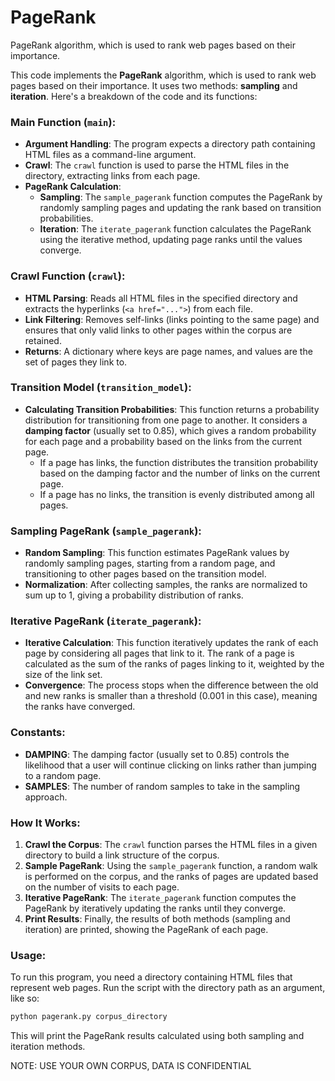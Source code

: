 # PageRank
PageRank algorithm, which is used to rank web pages based on their importance.

This code implements the **PageRank** algorithm, which is used to rank web pages based on their importance. It uses two methods: **sampling** and **iteration**. Here's a breakdown of the code and its functions:

### **Main Function (`main`)**:
- **Argument Handling**: The program expects a directory path containing HTML files as a command-line argument.
- **Crawl**: The `crawl` function is used to parse the HTML files in the directory, extracting links from each page.
- **PageRank Calculation**: 
  - **Sampling**: The `sample_pagerank` function computes the PageRank by randomly sampling pages and updating the rank based on transition probabilities.
  - **Iteration**: The `iterate_pagerank` function calculates the PageRank using the iterative method, updating page ranks until the values converge.

### **Crawl Function (`crawl`)**:
- **HTML Parsing**: Reads all HTML files in the specified directory and extracts the hyperlinks (`<a href="...">`) from each file.
- **Link Filtering**: Removes self-links (links pointing to the same page) and ensures that only valid links to other pages within the corpus are retained.
- **Returns**: A dictionary where keys are page names, and values are the set of pages they link to.

### **Transition Model (`transition_model`)**:
- **Calculating Transition Probabilities**: This function returns a probability distribution for transitioning from one page to another. It considers a **damping factor** (usually set to 0.85), which gives a random probability for each page and a probability based on the links from the current page.
  - If a page has links, the function distributes the transition probability based on the damping factor and the number of links on the current page.
  - If a page has no links, the transition is evenly distributed among all pages.

### **Sampling PageRank (`sample_pagerank`)**:
- **Random Sampling**: This function estimates PageRank values by randomly sampling pages, starting from a random page, and transitioning to other pages based on the transition model.
- **Normalization**: After collecting samples, the ranks are normalized to sum up to 1, giving a probability distribution of ranks.

### **Iterative PageRank (`iterate_pagerank`)**:
- **Iterative Calculation**: This function iteratively updates the rank of each page by considering all pages that link to it. The rank of a page is calculated as the sum of the ranks of pages linking to it, weighted by the size of the link set.
- **Convergence**: The process stops when the difference between the old and new ranks is smaller than a threshold (0.001 in this case), meaning the ranks have converged.

### **Constants**:
- **DAMPING**: The damping factor (usually set to 0.85) controls the likelihood that a user will continue clicking on links rather than jumping to a random page.
- **SAMPLES**: The number of random samples to take in the sampling approach.

### **How It Works**:
1. **Crawl the Corpus**: The `crawl` function parses the HTML files in a given directory to build a link structure of the corpus.
2. **Sample PageRank**: Using the `sample_pagerank` function, a random walk is performed on the corpus, and the ranks of pages are updated based on the number of visits to each page.
3. **Iterative PageRank**: The `iterate_pagerank` function computes the PageRank by iteratively updating the ranks until they converge.
4. **Print Results**: Finally, the results of both methods (sampling and iteration) are printed, showing the PageRank of each page.

### **Usage**:
To run this program, you need a directory containing HTML files that represent web pages. Run the script with the directory path as an argument, like so:
```bash
python pagerank.py corpus_directory
```

This will print the PageRank results calculated using both sampling and iteration methods.




NOTE: USE YOUR OWN CORPUS, DATA IS CONFIDENTIAL
